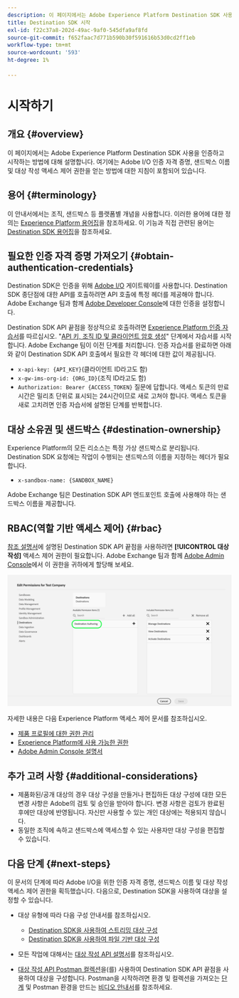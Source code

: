 ```yaml
---
description: 이 페이지에서는 Adobe Experience Platform Destination SDK 사용을 인증하고 시작하는 방법에 대해 설명합니다. 여기에는 Adobe I/O 인증 자격 증명, 샌드박스 이름 및 대상 작성 액세스 제어 권한을 얻는 방법에 대한 지침이 포함되어 있습니다.
title: Destination SDK 시작
exl-id: f22c37a8-202d-49ac-9af0-545dfa9af8fd
source-git-commit: f652faac7d771b590b30f591616b53d0cd2ff1eb
workflow-type: tm+mt
source-wordcount: '593'
ht-degree: 1%

---
```


# 시작하기

## 개요 {#overview}

이 페이지에서는 Adobe Experience Platform Destination SDK 사용을 인증하고 시작하는 방법에 대해 설명합니다. 여기에는 Adobe I/O 인증 자격 증명, 샌드박스 이름 및 대상 작성 액세스 제어 권한을 얻는 방법에 대한 지침이 포함되어 있습니다.

## 용어 {#terminology}

이 안내서에서는 조직, 샌드박스 등 플랫폼별 개념을 사용합니다. 이러한 용어에 대한 정의는 [Experience Platform 용어집](https://experienceleague.adobe.com/docs/experience-platform/landing/glossary.html)을 참조하세요. 이 기능과 직접 관련된 용어는 [Destination SDK 용어집](/help/destinations/destination-sdk/glossary.md)을 참조하세요.

## 필요한 인증 자격 증명 가져오기 {#obtain-authentication-credentials}

Destination SDK은 인증을 위해 [Adobe I/O](https://www.adobe.io/) 게이트웨이를 사용합니다. Destination SDK 종단점에 대한 API를 호출하려면 API 호출에 특정 헤더를 제공해야 합니다. Adobe Exchange 팀과 함께 [Adobe Developer Console](https://developer.adobe.com/console)에 대한 인증을 설정합니다.

Destination SDK API 끝점을 정상적으로 호출하려면 [Experience Platform 인증 자습서](https://experienceleague.adobe.com/docs/experience-platform/landing/platform-apis/api-authentication.html?lang=ko)를 따르십시오. &quot;[API 키, 조직 ID 및 클라이언트 암호 생성](https://experienceleague.adobe.com/docs/experience-platform/landing/platform-apis/api-authentication.html#api-ims-secret)&quot; 단계에서 자습서를 시작합니다. Adobe Exchange 팀이 이전 단계를 처리합니다. 인증 자습서를 완료하면 아래와 같이 Destination SDK API 호출에서 필요한 각 헤더에 대한 값이 제공됩니다.

* `x-api-key: {API_KEY}`(클라이언트 ID라고도 함)
* `x-gw-ims-org-id: {ORG_ID}`(조직 ID라고도 함)
* `Authorization: Bearer {ACCESS_TOKEN}` 질문에 답합니다. 액세스 토큰의 만료 시간은 밀리초 단위로 표시되는 24시간이므로 새로 고쳐야 합니다. 액세스 토큰을 새로 고치려면 인증 자습서에 설명된 단계를 반복합니다.

<!--

### Obtain `Authorization: Bearer {ACCESS_TOKEN}`

To obtain the `{ACCESS_TOKEN}`, you must generate a JWT token and exchange it for the access token. Follow the steps below:

1. Follow the instructions in the [Generate JWT section](https://www.adobe.io/apis/experienceplatform/console/docs.html#!AdobeDocs/adobeio-console/master/credentials.md) in the credentials guide.
2. Follow the instructions in [Step 3: try it](https://www.adobe.io/authentication/auth-methods.html#!AdobeDocs/adobeio-auth/master/AuthenticationOverview/ServiceAccountIntegration.md) in the Service account connection guide.

You now have the required authentication headers `x-api-key: {API_KEY}`, `x-gw-ims-org-id: {ORG_ID}`, and `Authorization: Bearer {ACCESS_TOKEN}`.

>[!NOTE]
>
>The access token has an expiration time of 24 hours, expressed in milliseconds, so you will have to refresh it. To refresh the access token, repeat the steps outlined in this section.

-->

## 대상 소유권 및 샌드박스 {#destination-ownership}

Experience Platform의 모든 리소스는 특정 가상 샌드박스로 분리됩니다. Destination SDK 요청에는 작업이 수행되는 샌드박스의 이름을 지정하는 헤더가 필요합니다.

* `x-sandbox-name: {SANDBOX_NAME}`

Adobe Exchange 팀은 Destination SDK API 엔드포인트 호출에 사용해야 하는 샌드박스 이름을 제공합니다.

## RBAC(역할 기반 액세스 제어) {#rbac}

[참조 설명서](functionality/configuration-options.md)에 설명된 Destination SDK API 끝점을 사용하려면 **[!UICONTROL 대상 작성]** 액세스 제어 권한이 필요합니다. Adobe Exchange 팀과 함께 [Adobe Admin Console](https://adminconsole.adobe.com/)에서 이 권한을 귀하에게 할당해 보세요.

![대상 작성 권한](./assets/destination-authoring-permission.png)

자세한 내용은 다음 Experience Platform 액세스 제어 문서를 참조하십시오.

* [제품 프로필에 대한 권한 관리](/help/access-control/ui/permissions.md)
* [Experience Platform에 사용 가능한 권한](/help/access-control/home.md#permissions)
* [Adobe Admin Console 설명서](https://helpx.adobe.com/enterprise/using/admin-console.html)

## 추가 고려 사항 {#additional-considerations}

* 제품화된/공개 대상의 경우 대상 구성을 만들거나 편집하든 대상 구성에 대한 모든 변경 사항은 Adobe의 검토 및 승인을 받아야 합니다. 변경 사항은 검토가 완료된 후에만 대상에 반영됩니다. 자신만 사용할 수 있는 개인 대상에는 적용되지 않습니다.
* 동일한 조직에 속하고 샌드박스에 액세스할 수 있는 사용자만 대상 구성을 편집할 수 있습니다.

## 다음 단계 {#next-steps}

이 문서의 단계에 따라 Adobe I/O을 위한 인증 자격 증명, 샌드박스 이름 및 대상 작성 액세스 제어 권한을 획득했습니다. 다음으로, Destination SDK을 사용하여 대상을 설정할 수 있습니다.

* 대상 유형에 따라 다음 구성 안내서를 참조하십시오.

   * [Destination SDK을 사용하여 스트리밍 대상 구성](guides/configure-destination-instructions.md)
   * [Destination SDK을 사용하여 파일 기반 대상 구성](guides/configure-file-based-destination-instructions.md)

* 모든 작업에 대해서는 [대상 작성 API 설명서](https://www.adobe.io/experience-platform-apis/references/destination-authoring/)를 참조하십시오.
* [대상 작성 API Postman 컬렉션](https://github.com/adobe/experience-platform-postman-samples/blob/master/apis/experience-platform/Destination%20Authoring%20API.postman_collection.json)을(를) 사용하여 Destination SDK API 끝점을 사용하여 대상을 구성합니다. Postman을 시작하려면 환경 및 컬렉션을 가져오는 [단계](https://learning.postman.com/docs/getting-started/importing-and-exporting-data/) 및 Postman 환경을 만드는 [비디오 안내서](https://video.tv.adobe.com/v/28832)를 참조하세요.
